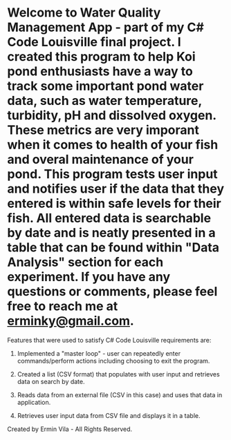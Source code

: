 # Welcome to Water Quality Management App - part of my C# Code Louisville final project. I created this program to help Koi pond enthusiasts have a way to track some important pond water data, such as water temperature, turbidity, pH and dissolved oxygen. These metrics are very imporant when it comes to health of your fish and overal maintenance of your pond. This program tests user input and notifies user if the data that they entered is within safe levels for their fish. All entered data is searchable by date and is neatly presented in a table that can be found within "Data Analysis" section for each experiment. If you have any questions or comments, please feel free to reach me at erminky@gmail.com. 


Features that were used to satisfy C# Code Louisville requirements are:

1. Implemented a "master loop" - user can repeatedly enter commands/perform actions including choosing to exit the program.

2. Created a list (CSV format) that populates with user input and retrieves data on search by date. 

3. Reads data from an external file (CSV in this case) and uses that data in application.

4. Retrieves user input data from CSV file and displays it in a table. 


Created by Ermin Vila - All Rights Reserved.

